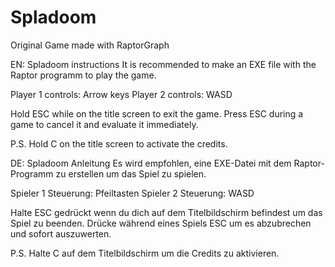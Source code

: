 # Spladoom
Original Game made with RaptorGraph

EN:
Spladoom instructions
It is recommended to make an EXE file with the Raptor programm to play the game.

Player 1 controls:
Arrow keys
Player 2 controls:
WASD

Hold ESC while on the title screen to exit the game.
Press ESC during a game to cancel it and evaluate it immediately.

P.S.
Hold C on the title screen to activate the credits.


DE:
Spladoom Anleitung
Es wird empfohlen, eine EXE-Datei mit dem Raptor-Programm zu erstellen um das Spiel zu spielen.

Spieler 1 Steuerung:
Pfeiltasten
Spieler 2 Steuerung:
WASD

Halte ESC gedrückt wenn du dich auf dem Titelbildschirm befindest um das Spiel zu beenden.
Drücke während eines Spiels ESC um es abzubrechen und sofort auszuwerten.

P.S.
Halte C auf dem Titelbildschirm um die Credits zu aktivieren.
